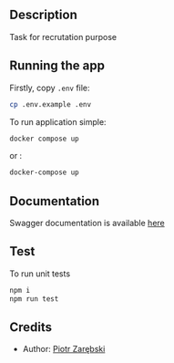 ## Description

Task for recrutation purpose

## Running the app
Firstly, copy `.env` file:
```bash
cp .env.example .env
```

To run application simple:
```bash
docker compose up
```

or :
```bash
docker-compose up
```

## Documentation

Swagger documentation is available [here](http://localhost:3000/docs)

## Test

To run unit tests
```bash
npm i
npm run test
```

## Credits

-  Author: [Piotr Zarębski](https://github.com/zvrbsky)